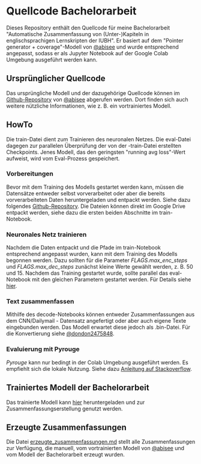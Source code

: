 # Quellcode Bachelorarbeit
Dieses Repository enthält den Quellcode für meine Bachelorarbeit "Automatische Zusammenfassung von (Unter-)Kapiteln in englischsprachigen Lernskripten der IUBH". Er basiert auf dem "Pointer generator + coverage"-Modell von [@abisee](https://github.com/abisee) und wurde entsprechend angepasst, sodass er als Jupyter Notebook auf der Google Colab Umgebung ausgeführt werden kann.

## Ursprünglicher Quellcode
Das ursprüngliche Modell und der dazugehörige Quellcode können im [Github-Repository](https://github.com/abisee/pointer-generator) von [@abisee](https://github.com/abisee) abgerufen werden. Dort finden sich auch weitere nützliche Informationen, wie z. B. ein vortrainiertes Modell.

## HowTo
Die train-Datei dient zum Trainieren des neuronalen Netzes. Die eval-Datei dagegen zur parallelen Überprüfung der von der -train-Datei erstellten Checkpoints. Jenes Modell, das den geringsten "running avg loss"-Wert aufweist, wird vom Eval-Prozess gespeichert.

### Vorbereitungen
Bevor mit dem Training des Modells gestartet werden kann, müssen die Datensätze entweder selbst vorverarbeitet oder aber die bereits vorverarbeiteten Daten heruntergeladen und entpackt werden. Siehe dazu folgendes [Github-Repository](https://github.com/abisee/cnn-dailymail). Die Dateien können direkt im Google Drive entpackt werden, siehe dazu die ersten beiden Abschnitte im train-Notebook.

### Neuronales Netz trainieren
Nachdem die Daten entpackt und die Pfade im train-Notebook entsprechend angepasst wurden, kann mit dem Training des Modells begonnen werden. Dazu sollten für die Parameter *FLAGS.max_enc_steps* und *FLAGS.max_dec_steps* zunächst kleine Werte gewählt werden, z. B. 50 und 15.
Nachdem das Training gestartet wurde, sollte parallel das eval-Notebook mit den gleichen Parametern gestartet werden. Für Details siehe [hier](https://github.com/abisee/pointer-generator#how-to-run).

### Text zusammenfassen
Mithilfe des decode-Notebooks können entweder Zusammenfassungen aus dem CNN/Dailymail - Datensatz angefertigt oder aber auch eigene Texte eingebunden werden. Das Modell erwartet diese jedoch als .bin-Datei. Für die Konvertierung siehe [@dondon2475848](https://github.com/dondon2475848/make_datafiles_for_pgn).

### Evaluierung mit Pyrouge
*Pyrouge* kann nur bedingt in der Colab Umgebung ausgeführt werden. Es empfiehlt sich die lokale Nutzung. Siehe dazu [Anleitung auf Stackoverflow](https://stackoverflow.com/questions/47045436/how-to-install-the-python-package-pyrouge-on-microsoft-windows).

## Trainiertes Modell der Bachelorarbeit
Das trainierte Modell kann [hier](https://drive.google.com/open?id=1DlaXNvn4WPg-xWyCdVeOAjpGL5ezjwHr) heruntergeladen und zur Zusammenfassungserstellung genutzt werden.

## Erzeugte Zusammenfassungen
Die Datei [erzeugte_zusammenfassungen.md](erzeugte_zusammenfassungen.md) stellt alle Zusammenfassungen zur Verfügung, die manuell, vom vortrainierten Modell von [@abisee](https://github.com/abisee) und vom Modell der Bachelorarbeit erzeugt wurden.
